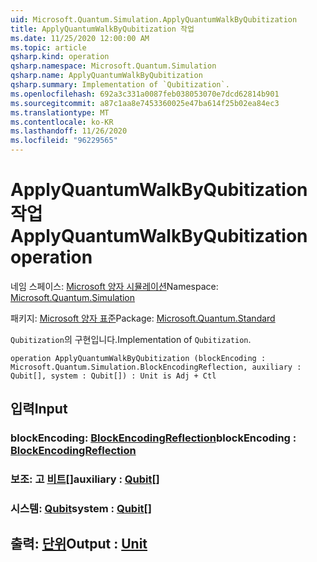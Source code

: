 ```yaml
---
uid: Microsoft.Quantum.Simulation.ApplyQuantumWalkByQubitization
title: ApplyQuantumWalkByQubitization 작업
ms.date: 11/25/2020 12:00:00 AM
ms.topic: article
qsharp.kind: operation
qsharp.namespace: Microsoft.Quantum.Simulation
qsharp.name: ApplyQuantumWalkByQubitization
qsharp.summary: Implementation of `Qubitization`.
ms.openlocfilehash: 692a3c331a0087feb038053070e7dcd62814b901
ms.sourcegitcommit: a87c1aa8e7453360025e47ba614f25b02ea84ec3
ms.translationtype: MT
ms.contentlocale: ko-KR
ms.lasthandoff: 11/26/2020
ms.locfileid: "96229565"
---
```

# <a name="applyquantumwalkbyqubitization-operation"></a><span data-ttu-id="a9d82-102">ApplyQuantumWalkByQubitization 작업</span><span class="sxs-lookup"><span data-stu-id="a9d82-102">ApplyQuantumWalkByQubitization operation</span></span>

<span data-ttu-id="a9d82-103">네임 스페이스: [Microsoft 양자 시뮬레이션](xref:Microsoft.Quantum.Simulation)</span><span class="sxs-lookup"><span data-stu-id="a9d82-103">Namespace: [Microsoft.Quantum.Simulation](xref:Microsoft.Quantum.Simulation)</span></span>

<span data-ttu-id="a9d82-104">패키지: [Microsoft 양자 표준](https://nuget.org/packages/Microsoft.Quantum.Standard)</span><span class="sxs-lookup"><span data-stu-id="a9d82-104">Package: [Microsoft.Quantum.Standard](https://nuget.org/packages/Microsoft.Quantum.Standard)</span></span>


<span data-ttu-id="a9d82-105">`Qubitization`의 구현입니다.</span><span class="sxs-lookup"><span data-stu-id="a9d82-105">Implementation of `Qubitization`.</span></span>

```qsharp
operation ApplyQuantumWalkByQubitization (blockEncoding : Microsoft.Quantum.Simulation.BlockEncodingReflection, auxiliary : Qubit[], system : Qubit[]) : Unit is Adj + Ctl
```


## <a name="input"></a><span data-ttu-id="a9d82-106">입력</span><span class="sxs-lookup"><span data-stu-id="a9d82-106">Input</span></span>

### <a name="blockencoding--blockencodingreflection"></a><span data-ttu-id="a9d82-107">blockEncoding: [BlockEncodingReflection](xref:Microsoft.Quantum.Simulation.BlockEncodingReflection)</span><span class="sxs-lookup"><span data-stu-id="a9d82-107">blockEncoding : [BlockEncodingReflection](xref:Microsoft.Quantum.Simulation.BlockEncodingReflection)</span></span>




### <a name="auxiliary--qubit"></a><span data-ttu-id="a9d82-108">보조: 고 [비트](xref:microsoft.quantum.lang-ref.qubit)[]</span><span class="sxs-lookup"><span data-stu-id="a9d82-108">auxiliary : [Qubit](xref:microsoft.quantum.lang-ref.qubit)[]</span></span>




### <a name="system--qubit"></a><span data-ttu-id="a9d82-109">시스템: [Qubit](xref:microsoft.quantum.lang-ref.qubit)</span><span class="sxs-lookup"><span data-stu-id="a9d82-109">system : [Qubit](xref:microsoft.quantum.lang-ref.qubit)[]</span></span>





## <a name="output--unit"></a><span data-ttu-id="a9d82-110">출력: [단위](xref:microsoft.quantum.lang-ref.unit)</span><span class="sxs-lookup"><span data-stu-id="a9d82-110">Output : [Unit](xref:microsoft.quantum.lang-ref.unit)</span></span>


